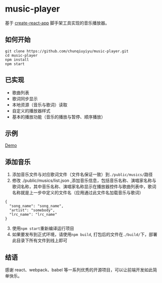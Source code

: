 # music-player
基于 [create-react-app](https://github.com/facebookincubator/create-react-app) 脚手架工具实现的音乐播放器。

## 如何开始

```
git clone https://github.com/chunqiuyiyu/music-player.git
cd music-player
npm install
npm start
```

## 已实现
- 歌曲列表
- 歌词同步显示
- 本地资源（音乐与歌词）读取
- 自定义的播放器样式
- 基本的播放功能（音乐的播放与暂停、顺序播放）

## 示例
[Demo](http://www.chunqiuyiyu.com/music/)

## 添加音乐
1. 添加音乐文件与对应歌词文件（文件名保证一致）到`./public/musics/`路径
2. 修改 ./public/musics/list.json ,添加音乐信息，包括音乐名称、演唱家名称与歌词名称，其中音乐名称、演唱家名称显示在播放器控件与歌曲列表中，歌词名称就是上一步中定义的文件名（应用通过此文件名加载音乐与歌词）
```
{
  "song_name": "song_name",
  "artist": "somebody",
  "lrc_name": "lrc_name"
}
```
3. 使用`npm start`重新编译运行项目
4. 如果要发布到正式环境，请使用`npm build`, 打包后的文件在`./build/`下，部署此目录下所有文件到线上即可

## 结语
感谢 react、webpack、babel 等一系列优秀的开源项目，可以让前端开发如此简单快乐。
